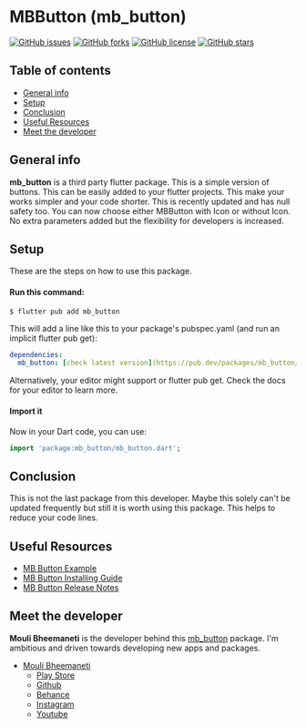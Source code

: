 # MBButton (mb_button)

[![GitHub issues](https://img.shields.io/github/issues/moulibheemaneti/mb_button)](https://github.com/moulibheemaneti/mb_button/issues)
[![GitHub forks](https://img.shields.io/github/forks/moulibheemaneti/mb_button)](https://github.com/moulibheemaneti/mb_button/network)
[![GitHub license](https://img.shields.io/github/license/moulibheemaneti/mb_button)](https://github.com/moulibheemaneti/mb_button/blob/master/LICENSE)
[![GitHub stars](https://img.shields.io/github/stars/moulibheemaneti/mb_button)](https://github.com/moulibheemaneti/mb_button/stargazers)

## Table of contents
* [General info](#general-info)
* [Setup](#setup)
* [Conclusion](#conclusion)
* [Useful Resources](#useful-resources)
* [Meet the developer](#meet-the-developer)

## General info
**mb_button** is a third party flutter package. This is a simple version of buttons. This can be easily added to your flutter projects. This make your works simpler and your code shorter. This is recently updated and has null safety too. 
You can now choose either MBButton with Icon or without Icon. No extra parameters added but the flexibility for developers is increased.
	
## Setup
These are the steps on how to use this package.

#### Run this command:

```
$ flutter pub add mb_button
```

This will add a line like this to your package's pubspec.yaml (and run an implicit flutter pub get):
```yaml
dependencies:
  mb_button: [check latest version](https://pub.dev/packages/mb_button/changelog)
```
Alternatively, your editor might support or flutter pub get. Check the docs for your editor to learn more.

#### Import it
Now in your Dart code, you can use:
```dart
import 'package:mb_button/mb_button.dart';
```

## Conclusion
This is not the last package from this developer. Maybe this solely can't be updated frequently but still it is worth using this package. This helps to reduce your code lines.

## Useful Resources
* [MB Button Example](https://pub.dev/packages/mb_button/example)
* [MB Button Installing Guide](https://pub.dev/packages/mb_button/install)
* [MB Button Release Notes](https://pub.dev/packages/mb_button/changelog)

## Meet the developer
**Mouli Bheemaneti** is the developer behind this [mb_button](https://pub.dev/packages/mb_button) package. I'm ambitious and driven towards developing new apps and packages.
* [Mouli Bheemaneti](https://www.moulibheemaneti.com)
	* [Play Store](https://play.google.com/store/apps/dev?id=5025838786028729109)
	* [Github](https://www.github.com/moulibheemaneti)
	* [Behance](https://www.behance.com/moulibheemaneti)
	* [Instagram](https://www.instagram.com/mouli.bheemaneti)
	* [Youtube](https://www.youtube.com/bemouli)
